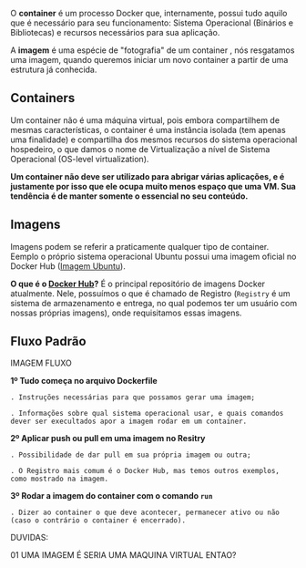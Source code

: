 O **container** é um processo Docker que, internamente, possui tudo aquilo que é necessário para seu funcionamento: Sistema Operacional (Binários e Bibliotecas) e recursos necessários para sua aplicação.

A **imagem** é uma espécie de "fotografia" de um container , nós resgatamos uma imagem, quando queremos iniciar um novo container a partir de uma estrutura já conhecida.


## Containers

Um container não é uma máquina virtual, pois embora compartilhem de mesmas características, o container é uma instância isolada (tem apenas uma finalidade) e compartilha dos mesmos recursos do sistema operacional hospedeiro, o que damos o nome de Virtualização a nível de Sistema Operacional (OS-level virtualization).

**Um container não deve ser utilizado para abrigar várias aplicações, e é justamente por isso que ele ocupa muito menos espaço que uma VM. Sua tendência é de manter somente o essencial no seu conteúdo.**

## Imagens

Imagens podem se referir a praticamente qualquer tipo de container.
Eemplo o próprio sistema operacional Ubuntu possui uma imagem oficial no Docker Hub ([Imagem Ubuntu](https://hub.docker.com/_/ubuntu)). 

**O que é o [Docker Hub](https://hub.docker.com/)?** É o principal repositório de imagens Docker atualmente. Nele, possuímos o que é chamado de Registro (`Registry` é um sistema de armazenamento e entrega, no qual podemos ter um usuário com nossas próprias imagens), onde requisitamos essas imagens.

## Fluxo Padrão

IMAGEM FLUXO

**1º Tudo começa no arquivo Dockerfile**

	. Instruções necessárias para que possamos gerar uma imagem;
	
	. Informações sobre qual sistema operacional usar, e quais comandos dever ser execultados apor a imagem rodar em um container.

**2º Aplicar push ou pull em uma imagem no Resitry**

	. Possibilidade de dar pull em sua própria imagem ou outra;
	
	. O Registro mais comum é o Docker Hub, mas temos outros exemplos, como mostrado na imagem.

**3º Rodar a imagem do container com o comando `run`**

	. Dizer ao container o que deve acontecer, permanecer ativo ou não (caso o contrário o container é encerrado).



DUVIDAS:

01 UMA IMAGEM É SERIA UMA MAQUINA VIRTUAL ENTAO?
